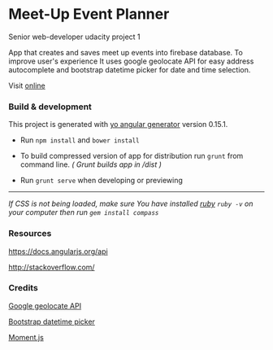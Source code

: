 # Meet-Up Event Planner

Senior web-developer udacity project 1

App that creates and saves meet up events into firebase database.
To improve user's experience It uses google geolocate API for easy address autocomplete and bootstrap datetime picker for date and time selection.

Visit [online](https://webenhanced.co.uk/event-planner/)

### Build & development

This project is generated with [yo angular generator](https://github.com/yeoman/generator-angular)
version 0.15.1.

*  Run `npm install` and `bower install`

*  To build compressed version of app for distribution run `grunt` from command line. _( Grunt builds app in /dist )_

*  Run `grunt serve` when developing or previewing

*****

*If CSS is not being loaded, make sure You have installed [ruby](http://rubyinstaller.org/) `ruby -v` on your computer then run `gem install compass`*

### Resources

https://docs.angularjs.org/api

http://stackoverflow.com/

### Credits
[Google geolocate API](https://developers.google.com/maps/documentation/geolocation/intro)

[Bootstrap datetime picker](https://github.com/smalot/bootstrap-datetimepicker)

[Moment.js](http://momentjs.com/)
